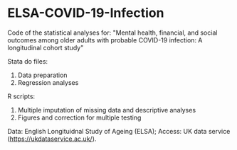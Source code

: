 # ELSA-COVID-19-Infection
Code of the statistical analyses for: 
"Mental health, financial, and social outcomes among older adults with probable COVID-19 infection: A longitudinal cohort study"

Stata do files:
1. Data preparation 
2. Regression analyses 

R scripts:
1. Multiple imputation of missing data and descriptive analyses 
2. Figures and correction for multiple testing 

Data: English Longituidnal Study of Ageing (ELSA); Access: UK data service (https://ukdataservice.ac.uk/). 

